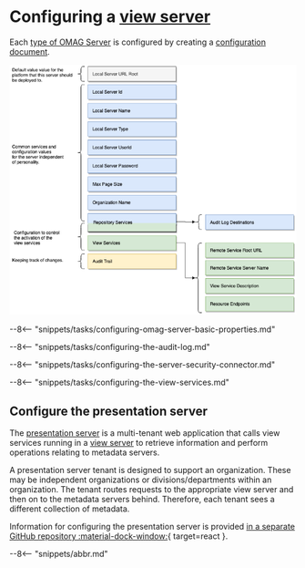 <!-- SPDX-License-Identifier: CC-BY-4.0 -->
<!-- Copyright Contributors to the Egeria project. -->

# Configuring a [view server](/egeria-docs/concepts/view-server)

Each [type of OMAG Server](/egeria-docs/concepts/omag-server/#types-of-omag-server) is configured by creating
a [configuration document](/egeria-docs/concepts/configuration-document).

![Configuration for a view server](view-server-config.png)

--8<-- "snippets/tasks/configuring-omag-server-basic-properties.md"

--8<-- "snippets/tasks/configuring-the-audit-log.md"

--8<-- "snippets/tasks/configuring-the-server-security-connector.md"

--8<-- "snippets/tasks/configuring-the-view-services.md"

## Configure the presentation server

The [presentation server](/egeria-docs/concepts/presentation-server) is a multi-tenant web application that calls
view services running in a [view server](/egeria-docs/concepts/view-server) to retrieve information and perform operations
relating to metadata servers.

A presentation server tenant is designed to support an organization. These may be independent organizations
or divisions/departments within an organization. The tenant routes requests to the appropriate
view server and then on to the metadata servers behind. Therefore, each tenant sees a different collection of
metadata.

Information for configuring the presentation server is provided [in a separate GitHub repository :material-dock-window:](https://github.com/odpi/egeria-react-ui){ target=react }.

--8<-- "snippets/abbr.md"
